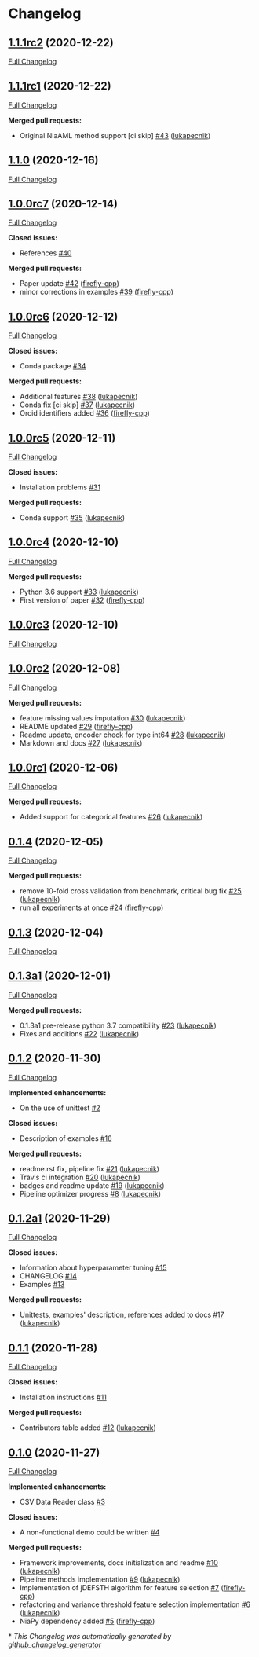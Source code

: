 # Changelog

## [1.1.1rc2](https://github.com/lukapecnik/niaaml/tree/1.1.1rc2) (2020-12-22)

[Full Changelog](https://github.com/lukapecnik/niaaml/compare/1.1.1rc1...1.1.1rc2)

## [1.1.1rc1](https://github.com/lukapecnik/niaaml/tree/1.1.1rc1) (2020-12-22)

[Full Changelog](https://github.com/lukapecnik/niaaml/compare/1.1.0...1.1.1rc1)

**Merged pull requests:**

- Original NiaAML method support \[ci skip\] [\#43](https://github.com/lukapecnik/NiaAML/pull/43) ([lukapecnik](https://github.com/lukapecnik))

## [1.1.0](https://github.com/lukapecnik/niaaml/tree/1.1.0) (2020-12-16)

[Full Changelog](https://github.com/lukapecnik/niaaml/compare/1.0.0rc7...1.1.0)

## [1.0.0rc7](https://github.com/lukapecnik/niaaml/tree/1.0.0rc7) (2020-12-14)

[Full Changelog](https://github.com/lukapecnik/niaaml/compare/1.0.0rc6...1.0.0rc7)

**Closed issues:**

- References [\#40](https://github.com/lukapecnik/NiaAML/issues/40)

**Merged pull requests:**

- Paper update [\#42](https://github.com/lukapecnik/NiaAML/pull/42) ([firefly-cpp](https://github.com/firefly-cpp))
- minor corrections in examples [\#39](https://github.com/lukapecnik/NiaAML/pull/39) ([firefly-cpp](https://github.com/firefly-cpp))

## [1.0.0rc6](https://github.com/lukapecnik/niaaml/tree/1.0.0rc6) (2020-12-12)

[Full Changelog](https://github.com/lukapecnik/niaaml/compare/1.0.0rc5...1.0.0rc6)

**Closed issues:**

- Conda package [\#34](https://github.com/lukapecnik/NiaAML/issues/34)

**Merged pull requests:**

- Additional features [\#38](https://github.com/lukapecnik/NiaAML/pull/38) ([lukapecnik](https://github.com/lukapecnik))
- Conda fix \[ci skip\] [\#37](https://github.com/lukapecnik/NiaAML/pull/37) ([lukapecnik](https://github.com/lukapecnik))
- Orcid identifiers added [\#36](https://github.com/lukapecnik/NiaAML/pull/36) ([firefly-cpp](https://github.com/firefly-cpp))

## [1.0.0rc5](https://github.com/lukapecnik/niaaml/tree/1.0.0rc5) (2020-12-11)

[Full Changelog](https://github.com/lukapecnik/niaaml/compare/1.0.0rc4...1.0.0rc5)

**Closed issues:**

- Installation problems [\#31](https://github.com/lukapecnik/NiaAML/issues/31)

**Merged pull requests:**

- Conda support [\#35](https://github.com/lukapecnik/NiaAML/pull/35) ([lukapecnik](https://github.com/lukapecnik))

## [1.0.0rc4](https://github.com/lukapecnik/niaaml/tree/1.0.0rc4) (2020-12-10)

[Full Changelog](https://github.com/lukapecnik/niaaml/compare/1.0.0rc3...1.0.0rc4)

**Merged pull requests:**

- Python 3.6 support [\#33](https://github.com/lukapecnik/NiaAML/pull/33) ([lukapecnik](https://github.com/lukapecnik))
- First version of paper [\#32](https://github.com/lukapecnik/NiaAML/pull/32) ([firefly-cpp](https://github.com/firefly-cpp))

## [1.0.0rc3](https://github.com/lukapecnik/niaaml/tree/1.0.0rc3) (2020-12-10)

[Full Changelog](https://github.com/lukapecnik/niaaml/compare/1.0.0rc2...1.0.0rc3)

## [1.0.0rc2](https://github.com/lukapecnik/niaaml/tree/1.0.0rc2) (2020-12-08)

[Full Changelog](https://github.com/lukapecnik/niaaml/compare/1.0.0rc1...1.0.0rc2)

**Merged pull requests:**

- feature missing values imputation [\#30](https://github.com/lukapecnik/NiaAML/pull/30) ([lukapecnik](https://github.com/lukapecnik))
- README updated [\#29](https://github.com/lukapecnik/NiaAML/pull/29) ([firefly-cpp](https://github.com/firefly-cpp))
- Readme update, encoder check for type int64 [\#28](https://github.com/lukapecnik/NiaAML/pull/28) ([lukapecnik](https://github.com/lukapecnik))
- Markdown and docs [\#27](https://github.com/lukapecnik/NiaAML/pull/27) ([lukapecnik](https://github.com/lukapecnik))

## [1.0.0rc1](https://github.com/lukapecnik/niaaml/tree/1.0.0rc1) (2020-12-06)

[Full Changelog](https://github.com/lukapecnik/niaaml/compare/0.1.4...1.0.0rc1)

**Merged pull requests:**

- Added support for categorical features [\#26](https://github.com/lukapecnik/NiaAML/pull/26) ([lukapecnik](https://github.com/lukapecnik))

## [0.1.4](https://github.com/lukapecnik/niaaml/tree/0.1.4) (2020-12-05)

[Full Changelog](https://github.com/lukapecnik/niaaml/compare/0.1.3...0.1.4)

**Merged pull requests:**

- remove 10-fold cross validation from benchmark, critical bug fix [\#25](https://github.com/lukapecnik/NiaAML/pull/25) ([lukapecnik](https://github.com/lukapecnik))
- run all experiments at once [\#24](https://github.com/lukapecnik/NiaAML/pull/24) ([firefly-cpp](https://github.com/firefly-cpp))

## [0.1.3](https://github.com/lukapecnik/niaaml/tree/0.1.3) (2020-12-04)

[Full Changelog](https://github.com/lukapecnik/niaaml/compare/0.1.3a1...0.1.3)

## [0.1.3a1](https://github.com/lukapecnik/niaaml/tree/0.1.3a1) (2020-12-01)

[Full Changelog](https://github.com/lukapecnik/niaaml/compare/0.1.2...0.1.3a1)

**Merged pull requests:**

- 0.1.3a1 pre-release python 3.7 compatibility [\#23](https://github.com/lukapecnik/NiaAML/pull/23) ([lukapecnik](https://github.com/lukapecnik))
- Fixes and additions [\#22](https://github.com/lukapecnik/NiaAML/pull/22) ([lukapecnik](https://github.com/lukapecnik))

## [0.1.2](https://github.com/lukapecnik/niaaml/tree/0.1.2) (2020-11-30)

[Full Changelog](https://github.com/lukapecnik/niaaml/compare/0.1.2a1...0.1.2)

**Implemented enhancements:**

- On the use of unittest [\#2](https://github.com/lukapecnik/NiaAML/issues/2)

**Closed issues:**

- Description of examples [\#16](https://github.com/lukapecnik/NiaAML/issues/16)

**Merged pull requests:**

- readme.rst fix, pipeline fix [\#21](https://github.com/lukapecnik/NiaAML/pull/21) ([lukapecnik](https://github.com/lukapecnik))
- Travis ci integration [\#20](https://github.com/lukapecnik/NiaAML/pull/20) ([lukapecnik](https://github.com/lukapecnik))
- badges and readme update [\#19](https://github.com/lukapecnik/NiaAML/pull/19) ([lukapecnik](https://github.com/lukapecnik))
- Pipeline optimizer progress [\#8](https://github.com/lukapecnik/NiaAML/pull/8) ([lukapecnik](https://github.com/lukapecnik))

## [0.1.2a1](https://github.com/lukapecnik/niaaml/tree/0.1.2a1) (2020-11-29)

[Full Changelog](https://github.com/lukapecnik/niaaml/compare/0.1.1...0.1.2a1)

**Closed issues:**

- Information about hyperparameter tuning [\#15](https://github.com/lukapecnik/NiaAML/issues/15)
- CHANGELOG [\#14](https://github.com/lukapecnik/NiaAML/issues/14)
- Examples [\#13](https://github.com/lukapecnik/NiaAML/issues/13)

**Merged pull requests:**

- Unittests, examples' description, references added to docs [\#17](https://github.com/lukapecnik/NiaAML/pull/17) ([lukapecnik](https://github.com/lukapecnik))

## [0.1.1](https://github.com/lukapecnik/niaaml/tree/0.1.1) (2020-11-28)

[Full Changelog](https://github.com/lukapecnik/niaaml/compare/0.1.0...0.1.1)

**Closed issues:**

- Installation instructions [\#11](https://github.com/lukapecnik/NiaAML/issues/11)

**Merged pull requests:**

- Contributors table added [\#12](https://github.com/lukapecnik/NiaAML/pull/12) ([lukapecnik](https://github.com/lukapecnik))

## [0.1.0](https://github.com/lukapecnik/niaaml/tree/0.1.0) (2020-11-27)

[Full Changelog](https://github.com/lukapecnik/niaaml/compare/fbf47d71adb6ba72aa9210e4ead316b318253862...0.1.0)

**Implemented enhancements:**

- CSV Data Reader class [\#3](https://github.com/lukapecnik/NiaAML/issues/3)

**Closed issues:**

- A non-functional demo could be written [\#4](https://github.com/lukapecnik/NiaAML/issues/4)

**Merged pull requests:**

- Framework improvements, docs initialization and readme [\#10](https://github.com/lukapecnik/NiaAML/pull/10) ([lukapecnik](https://github.com/lukapecnik))
- Pipeline methods implementation [\#9](https://github.com/lukapecnik/NiaAML/pull/9) ([lukapecnik](https://github.com/lukapecnik))
- Implementation of jDEFSTH algorithm for feature selection [\#7](https://github.com/lukapecnik/NiaAML/pull/7) ([firefly-cpp](https://github.com/firefly-cpp))
- refactoring and variance threshold feature selection implementation [\#6](https://github.com/lukapecnik/NiaAML/pull/6) ([lukapecnik](https://github.com/lukapecnik))
- NiaPy dependency added [\#5](https://github.com/lukapecnik/NiaAML/pull/5) ([firefly-cpp](https://github.com/firefly-cpp))



\* *This Changelog was automatically generated by [github_changelog_generator](https://github.com/github-changelog-generator/github-changelog-generator)*
